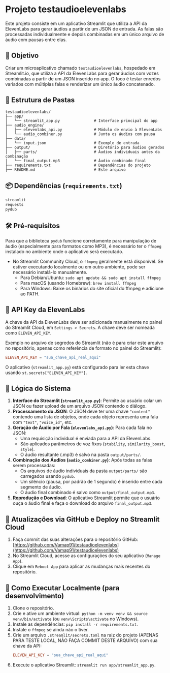 # Projeto testaudioelevenlabs

Este projeto consiste em um aplicativo Streamlit que utiliza a API da ElevenLabs para gerar áudios a partir de um JSON de entrada. As falas são processadas individualmente e depois combinadas em um único arquivo de áudio com pausas entre elas.

## 🎯 Objetivo

Criar um microaplicativo chamado `testaudioelevenlabs`, hospedado em Streamlit.io, que utiliza a API da ElevenLabs para gerar áudios com vozes combinadas a partir de um JSON inserido no app. O foco é testar enredos variados com múltiplas falas e renderizar um único áudio concatenado.

## 🧱 Estrutura de Pastas

```
testaudioelevenlabs/
├── app/
│   └── streamlit_app.py               # Interface principal do app
├── audio_engine/
│   ├── elevenlabs_api.py              # Módulo de envio à ElevenLabs
│   └── audio_combiner.py              # Junta os áudios com pausa
├── data/
│   └── input.json                     # Exemplo de entrada
├── output/                            # Diretório para áudios gerados
│   ├── parts/                         # Áudios individuais antes da combinação
│   └── final_output.mp3               # Áudio combinado final
├── requirements.txt                   # Dependências do projeto
├── README.md                          # Este arquivo
```

## 📦 Dependências (`requirements.txt`)

```txt
streamlit
requests
pydub
```

## 🛠️ Pré-requisitos

Para que a biblioteca `pydub` funcione corretamente para manipulação de áudio (especialmente para formatos como MP3), é necessário ter o `ffmpeg` instalado no ambiente onde o aplicativo será executado.

- No Streamlit Community Cloud, o `ffmpeg` geralmente está disponível. Se estiver executando localmente ou em outro ambiente, pode ser necessário instalá-lo manualmente.
  - Para Debian/Ubuntu: `sudo apt update && sudo apt install ffmpeg`
  - Para macOS (usando Homebrew): `brew install ffmpeg`
  - Para Windows: Baixe os binários do site oficial do ffmpeg e adicione ao PATH.

## 🔐 API Key da ElevenLabs

A chave da API da ElevenLabs deve ser adicionada manualmente no painel do Streamlit Cloud, em `Settings > Secrets`. A chave deve ser nomeada como `ELEVEN_API_KEY`.

Exemplo no arquivo de segredos do Streamlit (não é para criar este arquivo no repositório, apenas como referência de formato no painel do Streamlit):

```toml
ELEVEN_API_KEY = "sua_chave_api_real_aqui"
```

O aplicativo (`streamlit_app.py`) está configurado para ler esta chave usando `st.secrets["ELEVEN_API_KEY"]`.

## 🧠 Lógica do Sistema

1.  **Interface do Streamlit (`streamlit_app.py`)**: Permite ao usuário colar um JSON ou fazer upload de um arquivo JSON contendo o diálogo.
2.  **Processamento do JSON**: O JSON deve ter uma chave `"content"` contendo uma lista de objetos, onde cada objeto representa uma fala com `"text"`, `"voice_id"`, etc.
3.  **Geração de Áudio por Fala (`elevenlabs_api.py`)**: Para cada fala no JSON:
    *   Uma requisição individual é enviada para a API da ElevenLabs.
    *   São aplicados parâmetros de voz fixos (`stability`, `similarity_boost`, `style`).
    *   O áudio resultante (.mp3) é salvo na pasta `output/parts/`.
4.  **Combinação dos Áudios (`audio_combiner.py`)**: Após todas as falas serem processadas:
    *   Os arquivos de áudio individuais da pasta `output/parts/` são carregados usando `pydub`.
    *   Um silêncio (pausa, por padrão de 1 segundo) é inserido entre cada segmento de áudio.
    *   O áudio final combinado é salvo como `output/final_output.mp3`.
5.  **Reprodução e Download**: O aplicativo Streamlit permite que o usuário ouça o áudio final e faça o download do arquivo `final_output.mp3`.

## 🔁 Atualizações via GitHub e Deploy no Streamlit Cloud

1.  Faça commit das suas alterações para o repositório GitHub: [https://github.com/Vamap91/testaudioelevenlabs](https://github.com/Vamap91/testaudioelevenlabs)
2.  No Streamlit Cloud, acesse as configurações do seu aplicativo (`Manage App`).
3.  Clique em `Reboot App` para aplicar as mudanças mais recentes do repositório.

## 🚀 Como Executar Localmente (para desenvolvimento)

1.  Clone o repositório.
2.  Crie e ative um ambiente virtual: `python -m venv venv && source venv/bin/activate` (ou `venv\Scripts\activate` no Windows).
3.  Instale as dependências: `pip install -r requirements.txt`.
4.  Instale o `ffmpeg` se ainda não o tiver.
5.  Crie um arquivo `.streamlit/secrets.toml` na raiz do projeto (APENAS PARA TESTE LOCAL, NÃO FAÇA COMMIT DESTE ARQUIVO) com sua chave da API:
    ```toml
    ELEVEN_API_KEY = "sua_chave_api_real_aqui"
    ```
6.  Execute o aplicativo Streamlit: `streamlit run app/streamlit_app.py`.

